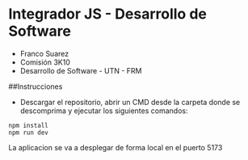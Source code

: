 # Integrador JS - Desarrollo de Software
- Franco Suarez
- Comisión 3K10
- Desarrollo de Software - UTN - FRM

##Instrucciones
- Descargar el repositorio, abrir un CMD desde la carpeta donde se descomprima y ejecutar los siguientes comandos:
```
npm install
npm run dev
```
La aplicacion se va a desplegar de forma local en el puerto 5173
